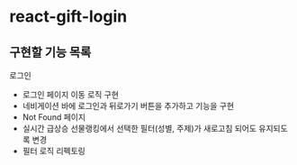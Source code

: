 # react-gift-login

## 구현할 기능 목록

로그인

- 로그인 페이지 이동 로직 구현
- 네비게이션 바에 로그인과 뒤로가기 버튼을 추가하고 기능을 구현
- Not Found 페이지
- 실시간 급상승 선물랭킹에서 선택한 필터(성별, 주제)가 새로고침 되어도 유지되도록 변경
- 필터 로직 리펙토링
